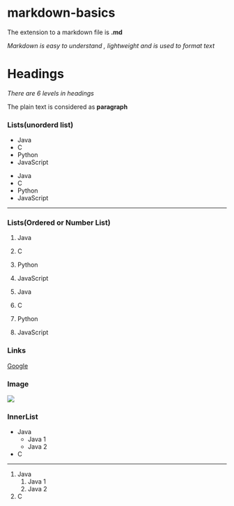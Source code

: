 # markdown-basics
The extension to a markdown file is **.md**

_Markdown is easy to understand , lightweight and is used to format text_

# Headings

*There are 6 levels in headings*

The plain text is considered as __paragraph__

### Lists(unorderd list)

- Java
- C
- Python
- JavaScript

* Java
* C
* Python
* JavaScript

***

### Lists(Ordered or Number List)
1. Java
2. C
3. Python
4. JavaScript

1. Java
1. C
1. Python
1. JavaScript

### Links
[Google](https://www.google.com/)

### Image
![](https://play-lh.googleusercontent.com/6UgEjh8Xuts4nwdWzTnWH8QtLuHqRMUB7dp24JYVE2xcYzq4HA8hFfcAbU-R-PC_9uA1)

### InnerList
- Java
  - Java 1
  - Java 2
- C

***

1. Java
   1. Java 1
   1. Java 2
2. C
